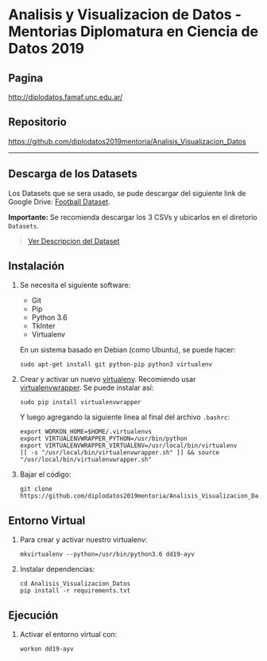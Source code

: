 Analisis y Visualizacion de Datos - Mentorias Diplomatura en Ciencia de Datos 2019
==================================================================================

Pagina
------

http://diplodatos.famaf.unc.edu.ar/


Repositorio
-----------

https://github.com/diplodatos2019mentoria/Analisis_Visualizacion_Datos

-------------------------------------------------------------------------------

Descarga de los Datasets
------------------------

Los Datasets que se sera usado, se pude descargar del siguiente link de Google Drive: 
[Football Dataset](https://drive.google.com/drive/folders/1kpqLVQ4FKzzlEFiku45U42tQameso8Dt?usp=sharing).

**Importante:** Se recomienda descargar los 3 CSVs y ubicarlos en el diretorio `Datasets`.

> [Ver Descripcion del Dataset](./Dataset_Description.md)


Instalación
-----------

1.  Se necesita el siguiente software:

    -   Git
    -   Pip
    -   Python 3.6
    -   TkInter
    -   Virtualenv

    En un sistema basado en Debian (como Ubuntu), se puede hacer:

        sudo apt-get install git python-pip python3 virtualenv

2.  Crear y activar un nuevo [virtualenv]. Recomiendo usar [virtualenvwrapper]. Se puede instalar así:

        sudo pip install virtualenvwrapper

    Y luego agregando la siguiente línea al final del archivo `.bashrc`:

        export WORKON_HOME=$HOME/.virtualenvs
        export VIRTUALENVWRAPPER_PYTHON=/usr/bin/python
        export VIRTUALENVWRAPPER_VIRTUALENV=/usr/local/bin/virtualenv
        [[ -s "/usr/local/bin/virtualenvwrapper.sh" ]] && source "/usr/local/bin/virtualenvwrapper.sh"

3.  Bajar el código:

        git clone https://github.com/diplodatos2019mentoria/Analisis_Visualizacion_Datos.git


Entorno Virtual
---------------

1.  Para crear y activar nuestro virtualenv:

        mkvirtualenv --python=/usr/bin/python3.6 dd19-ayv

4.  Instalar dependencias:

        cd Analisis_Visualizacion_Datos
        pip install -r requirements.txt


Ejecución
---------

1.  Activar el entorno virtual con:

        workon dd19-ayv



<!---------------------- Links ---------------------->
[virtualenv]: http://virtualenv.readthedocs.org/en/latest/virtualenv.html
[virtualenvwrapper]: http://virtualenvwrapper.readthedocs.org/en/latest/install.html#basic-installation
